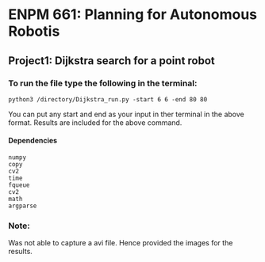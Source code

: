 # ENPM 661: Planning for Autonomous Robotis
## Project1: Dijkstra search for a point robot


### To run the file type the following in the terminal:
```
python3 /directory/Dijkstra_run.py -start 6 6 -end 80 80
```
You can put any start and end as your input in ther terminal in the above format.
Results are included for the above command.


#### Dependencies
```
numpy
copy
cv2
time
fqueue 
cv2
math
argparse
```
### Note:
Was not able to capture a avi file. Hence provided the images for the results.
